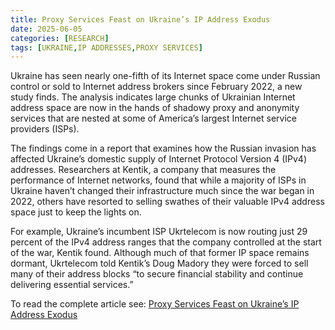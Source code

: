 ```yaml
---
title: Proxy Services Feast on Ukraine’s IP Address Exodus
date: 2025-06-05
categories: [RESEARCH]
tags: [UKRAINE,IP ADDRESSES,PROXY SERVICES]
---
```


Ukraine has seen nearly one-fifth of its Internet space come under Russian control or sold to Internet address brokers since February 2022, a new study finds. The analysis indicates large chunks of Ukrainian Internet address space are now in the hands of shadowy proxy and anonymity services that are nested at some of America’s largest Internet service providers (ISPs).

The findings come in a report that examines how the Russian invasion has affected Ukraine’s domestic supply of Internet Protocol Version 4 (IPv4) addresses. Researchers at Kentik, a company that measures the performance of Internet networks, found that while a majority of ISPs in Ukraine haven’t changed their infrastructure much since the war began in 2022, others have resorted to selling swathes of their valuable IPv4 address space just to keep the lights on.

For example, Ukraine’s incumbent ISP Ukrtelecom is now routing just 29 percent of the IPv4 address ranges that the company controlled at the start of the war, Kentik found. Although much of that former IP space remains dormant, Ukrtelecom told Kentik’s Doug Madory they were forced to sell many of their address blocks “to secure financial stability and continue delivering essential services.”

To read the complete article see: 
[Proxy Services Feast on Ukraine’s IP Address Exodus](https://krebsonsecurity.com/2025/06/proxy-services-feast-on-ukraines-ip-address-exodus/) 
